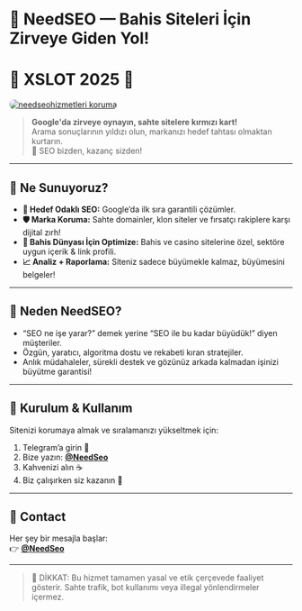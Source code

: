 # 🎯 NeedSEO — Bahis Siteleri İçin Zirveye Giden Yol!

# 👀 XSLOT 2025 👀

<a href="https://t.me/NeedSeo" title="needseohizmetleri koruma">
    <img src="https://resmim.net/cdn/2025/05/24/TNtrlH.jpg" alt="needseohizmetleri koruma" style="max-width:100%; height:auto; border-radius:8px;">
</a>

> **Google'da zirveye oynayın, sahte sitelere kırmızı kart!**  
> Arama sonuçlarının yıldızı olun, markanızı hedef tahtası olmaktan kurtarın.  
> 🎰 SEO bizden, kazanç sizden!

---

## 🚀 Ne Sunuyoruz?

- **🎯 Hedef Odaklı SEO:** Google’da ilk sıra garantili çözümler.
- **🛡️ Marka Koruma:** Sahte domainler, klon siteler ve fırsatçı rakiplere karşı dijital zırh!
- **🎲 Bahis Dünyası İçin Optimize:** Bahis ve casino sitelerine özel, sektöre uygun içerik & link profili.
- **📈 Analiz + Raporlama:** Siteniz sadece büyümekle kalmaz, büyümesini belgeler!

---

## 🎉 Neden NeedSEO?

- “SEO ne işe yarar?” demek yerine “SEO ile bu kadar büyüdük!” diyen müşteriler.
- Özgün, yaratıcı, algoritma dostu ve rekabeti kıran stratejiler.
- Anlık müdahaleler, sürekli destek ve gözünüz arkada kalmadan işinizi büyütme garantisi!

---

## 🔧 Kurulum & Kullanım

Sitenizi korumaya almak ve sıralamanızı yükseltmek için:

1. Telegram’a girin 📲  
2. Bize yazın: **[@NeedSeo](https://t.me/NeedSeo)**  
3. Kahvenizi alın ☕  
4. Biz çalışırken siz kazanın 💸

---

## 📩 Contact

Her şey bir mesajla başlar:  
👉 **[@NeedSeo](https://t.me/NeedSeo)**

---

> 🚨 DİKKAT: Bu hizmet tamamen yasal ve etik çerçevede faaliyet gösterir. Sahte trafik, bot kullanımı veya illegal yönlendirmeler içermez.

